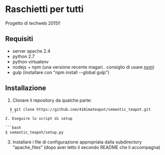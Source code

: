 # Raschietti per tutti

Progetto di techweb 2015!!

## Requisiti
* server apache 2.4
* python 2.7
* python virtualenv
* nodejs + npm (una versione recente magari.. consiglio di usare [nvm](https://github.com/creationix/nvm))
* gulp (installare con "npm install --global gulp")


## Installazione
1. Clonare il repository da qualche parte:

  ```bash
    $ git clone https://github.com/418imateapot/semantic_teapot.git
    ```
2. Eseguire lo script di setup
  
  ```bash
  $ semantic_teapot/setup.py
  ```
3. Installare i file di configurazione appropriata dalla subdirectory "apache_files" (dopo aver letto il secondo README che li accompagna)
